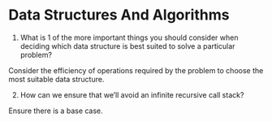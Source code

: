 # Data Structures And Algorithms

1. What is 1 of the more important things you should consider when deciding which data structure is best suited to solve a particular problem?

Consider the efficiency of operations required by the problem to choose the most suitable data structure.

2. How can we ensure that we’ll avoid an infinite recursive call stack?

Ensure there is a base case.
